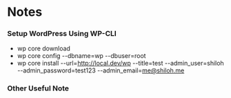 # Notes

### Setup WordPress Using WP-CLI ###

- wp core download
- wp core config --dbname=wp --dbuser=root
- wp core install  --url=http://local.dev/wp --title=test --admin_user=shiloh --admin_password=test123 --admin_email=me@shiloh.me


### Other Useful Note ###
